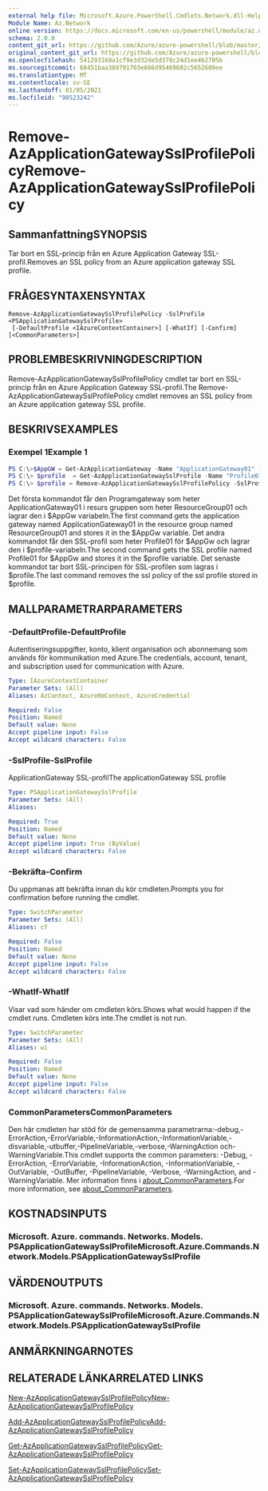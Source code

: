 ```yaml
---
external help file: Microsoft.Azure.PowerShell.Cmdlets.Network.dll-Help.xml
Module Name: Az.Network
online version: https://docs.microsoft.com/en-us/powershell/module/az.network/remove-azapplicationgatewaysslprofilepolicy
schema: 2.0.0
content_git_url: https://github.com/Azure/azure-powershell/blob/master/src/Network/Network/help/Remove-AzApplicationGatewaySslProfilePolicy.md
original_content_git_url: https://github.com/Azure/azure-powershell/blob/master/src/Network/Network/help/Remove-AzApplicationGatewaySslProfilePolicy.md
ms.openlocfilehash: 541293160a1cf9e3d32de5d378c24d1ee4b2705b
ms.sourcegitcommit: 68451baa389791703e666d95469602c5652609ee
ms.translationtype: MT
ms.contentlocale: sv-SE
ms.lasthandoff: 01/05/2021
ms.locfileid: "98523242"
---
```

# <span data-ttu-id="31277-101">Remove-AzApplicationGatewaySslProfilePolicy</span><span class="sxs-lookup"><span data-stu-id="31277-101">Remove-AzApplicationGatewaySslProfilePolicy</span></span>

## <span data-ttu-id="31277-102">Sammanfattning</span><span class="sxs-lookup"><span data-stu-id="31277-102">SYNOPSIS</span></span>
<span data-ttu-id="31277-103">Tar bort en SSL-princip från en Azure Application Gateway SSL-profil.</span><span class="sxs-lookup"><span data-stu-id="31277-103">Removes an SSL policy from an Azure application gateway SSL profile.</span></span>

## <span data-ttu-id="31277-104">FRÅGESYNTAXEN</span><span class="sxs-lookup"><span data-stu-id="31277-104">SYNTAX</span></span>

```
Remove-AzApplicationGatewaySslProfilePolicy -SslProfile <PSApplicationGatewaySslProfile>
 [-DefaultProfile <IAzureContextContainer>] [-WhatIf] [-Confirm] [<CommonParameters>]
```

## <span data-ttu-id="31277-105">PROBLEMBESKRIVNING</span><span class="sxs-lookup"><span data-stu-id="31277-105">DESCRIPTION</span></span>
<span data-ttu-id="31277-106">Remove-AzApplicationGatewaySslProfilePolicy cmdlet tar bort en SSL-princip från en Azure Application Gateway SSL-profil.</span><span class="sxs-lookup"><span data-stu-id="31277-106">The Remove-AzApplicationGatewaySslProfilePolicy cmdlet removes an SSL policy from an Azure application gateway SSL profile.</span></span>

## <span data-ttu-id="31277-107">BESKRIVS</span><span class="sxs-lookup"><span data-stu-id="31277-107">EXAMPLES</span></span>

### <span data-ttu-id="31277-108">Exempel 1</span><span class="sxs-lookup"><span data-stu-id="31277-108">Example 1</span></span>
```powershell
PS C:\>$AppGW = Get-AzApplicationGateway -Name "ApplicationGateway01" -ResourceGroupName "ResourceGroup01"
PS C:\> $profile  = Get-AzApplicationGatewaySslProfile -Name "Profile01" -ApplicationGateway $AppGw
PS C:\> $profile = Remove-AzApplicationGatewaySslProfilePolicy -SslProfile $profile
```

<span data-ttu-id="31277-109">Det första kommandot får den Programgateway som heter ApplicationGateway01 i resurs gruppen som heter ResourceGroup01 och lagrar den i $AppGw variabeln.</span><span class="sxs-lookup"><span data-stu-id="31277-109">The first command gets the application gateway named ApplicationGateway01 in the resource group named ResourceGroup01 and stores it in the $AppGw variable.</span></span> <span data-ttu-id="31277-110">Det andra kommandot får den SSL-profil som heter Profile01 för $AppGw och lagrar den i $profile-variabeln.</span><span class="sxs-lookup"><span data-stu-id="31277-110">The second command gets the SSL profile named Profile01 for $AppGw and stores it in the $profile variable.</span></span> <span data-ttu-id="31277-111">Det senaste kommandot tar bort SSL-principen för SSL-profilen som lagras i $profile.</span><span class="sxs-lookup"><span data-stu-id="31277-111">The last command removes the ssl policy of the ssl profile stored in $profile.</span></span>

## <span data-ttu-id="31277-112">MALLPARAMETRAR</span><span class="sxs-lookup"><span data-stu-id="31277-112">PARAMETERS</span></span>

### <span data-ttu-id="31277-113">-DefaultProfile</span><span class="sxs-lookup"><span data-stu-id="31277-113">-DefaultProfile</span></span>
<span data-ttu-id="31277-114">Autentiseringsuppgifter, konto, klient organisation och abonnemang som används för kommunikation med Azure.</span><span class="sxs-lookup"><span data-stu-id="31277-114">The credentials, account, tenant, and subscription used for communication with Azure.</span></span>

```yaml
Type: IAzureContextContainer
Parameter Sets: (All)
Aliases: AzContext, AzureRmContext, AzureCredential

Required: False
Position: Named
Default value: None
Accept pipeline input: False
Accept wildcard characters: False
```

### <span data-ttu-id="31277-115">-SslProfile</span><span class="sxs-lookup"><span data-stu-id="31277-115">-SslProfile</span></span>
<span data-ttu-id="31277-116">ApplicationGateway SSL-profil</span><span class="sxs-lookup"><span data-stu-id="31277-116">The applicationGateway SSL profile</span></span>

```yaml
Type: PSApplicationGatewaySslProfile
Parameter Sets: (All)
Aliases:

Required: True
Position: Named
Default value: None
Accept pipeline input: True (ByValue)
Accept wildcard characters: False
```

### <span data-ttu-id="31277-117">-Bekräfta</span><span class="sxs-lookup"><span data-stu-id="31277-117">-Confirm</span></span>
<span data-ttu-id="31277-118">Du uppmanas att bekräfta innan du kör cmdleten.</span><span class="sxs-lookup"><span data-stu-id="31277-118">Prompts you for confirmation before running the cmdlet.</span></span>

```yaml
Type: SwitchParameter
Parameter Sets: (All)
Aliases: cf

Required: False
Position: Named
Default value: None
Accept pipeline input: False
Accept wildcard characters: False
```

### <span data-ttu-id="31277-119">-WhatIf</span><span class="sxs-lookup"><span data-stu-id="31277-119">-WhatIf</span></span>
<span data-ttu-id="31277-120">Visar vad som händer om cmdleten körs.</span><span class="sxs-lookup"><span data-stu-id="31277-120">Shows what would happen if the cmdlet runs.</span></span>
<span data-ttu-id="31277-121">Cmdleten körs inte.</span><span class="sxs-lookup"><span data-stu-id="31277-121">The cmdlet is not run.</span></span>

```yaml
Type: SwitchParameter
Parameter Sets: (All)
Aliases: wi

Required: False
Position: Named
Default value: None
Accept pipeline input: False
Accept wildcard characters: False
```

### <span data-ttu-id="31277-122">CommonParameters</span><span class="sxs-lookup"><span data-stu-id="31277-122">CommonParameters</span></span>
<span data-ttu-id="31277-123">Den här cmdleten har stöd för de gemensamma parametrarna:-debug,-ErrorAction,-ErrorVariable,-InformationAction,-InformationVariable,-disvariable,-utbuffer,-PipelineVariable,-verbose,-WarningAction och-WarningVariable.</span><span class="sxs-lookup"><span data-stu-id="31277-123">This cmdlet supports the common parameters: -Debug, -ErrorAction, -ErrorVariable, -InformationAction, -InformationVariable, -OutVariable, -OutBuffer, -PipelineVariable, -Verbose, -WarningAction, and -WarningVariable.</span></span> <span data-ttu-id="31277-124">Mer information finns i [about_CommonParameters](http://go.microsoft.com/fwlink/?LinkID=113216).</span><span class="sxs-lookup"><span data-stu-id="31277-124">For more information, see [about_CommonParameters](http://go.microsoft.com/fwlink/?LinkID=113216).</span></span>

## <span data-ttu-id="31277-125">KOSTNADS</span><span class="sxs-lookup"><span data-stu-id="31277-125">INPUTS</span></span>

### <span data-ttu-id="31277-126">Microsoft. Azure. commands. Networks. Models. PSApplicationGatewaySslProfile</span><span class="sxs-lookup"><span data-stu-id="31277-126">Microsoft.Azure.Commands.Network.Models.PSApplicationGatewaySslProfile</span></span>

## <span data-ttu-id="31277-127">VÄRDEN</span><span class="sxs-lookup"><span data-stu-id="31277-127">OUTPUTS</span></span>

### <span data-ttu-id="31277-128">Microsoft. Azure. commands. Networks. Models. PSApplicationGatewaySslProfile</span><span class="sxs-lookup"><span data-stu-id="31277-128">Microsoft.Azure.Commands.Network.Models.PSApplicationGatewaySslProfile</span></span>

## <span data-ttu-id="31277-129">ANMÄRKNINGAR</span><span class="sxs-lookup"><span data-stu-id="31277-129">NOTES</span></span>

## <span data-ttu-id="31277-130">RELATERADE LÄNKAR</span><span class="sxs-lookup"><span data-stu-id="31277-130">RELATED LINKS</span></span>

[<span data-ttu-id="31277-131">New-AzApplicationGatewaySslProfilePolicy</span><span class="sxs-lookup"><span data-stu-id="31277-131">New-AzApplicationGatewaySslProfilePolicy</span></span>](./New-AzApplicationGatewaySslProfilePolicy.md)

[<span data-ttu-id="31277-132">Add-AzApplicationGatewaySslProfilePolicy</span><span class="sxs-lookup"><span data-stu-id="31277-132">Add-AzApplicationGatewaySslProfilePolicy</span></span>](./Add-AzApplicationGatewaySslProfilePolicy.md)

[<span data-ttu-id="31277-133">Get-AzApplicationGatewaySslProfilePolicy</span><span class="sxs-lookup"><span data-stu-id="31277-133">Get-AzApplicationGatewaySslProfilePolicy</span></span>](./Get-AzApplicationGatewaySslProfilePolicy.md)

[<span data-ttu-id="31277-134">Set-AzApplicationGatewaySslProfilePolicy</span><span class="sxs-lookup"><span data-stu-id="31277-134">Set-AzApplicationGatewaySslProfilePolicy</span></span>](./Set-AzApplicationGatewaySslProfilePolicy.md)